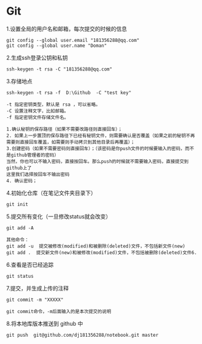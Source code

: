 # Git

 1.设置全局的用户名和邮箱，每次提交的时候的信息

```DOS
git config --global user.email "181356288@qq.com"
git config --global user.name "Doman"
```

2.生成ssh登录公钥和私钥

``` 
ssh-keygen -t rsa -C "181356288@qq.com"
```

3.存储地点

```
ssh-keygen -t rsa -f  D:\Github  -C "test key"

-t 指定密钥类型，默认是 rsa ，可以省略。
-C 设置注释文字，比如邮箱。
-f 指定密钥文件存储文件名。

1.确认秘钥的保存路径（如果不需要改路径则直接回车）；
2. 如果上一步置顶的保存路径下已经有秘钥文件，则需要确认是否覆盖（如果之前的秘钥不再需要则直接回车覆盖，如需要则手动拷贝到其他目录后再覆盖）；
3.创建密码（如果不需要密码则直接回车）；（该密码是你push文件的时候要输入的密码，而不是github管理者的密码）
当然，你也可以不输入密码，直接按回车。那么push的时候就不需要输入密码，直接提交到github上了
这里我们选择按回车不输出密码
4. 确认密码；
```

4.初始化仓库（在笔记文件夹目录下）

```DOS
git init  
```

5.提交所有变化（一旦修改status就会改变）

```
git add -A  

其他命令：
git add -u  提交被修改(modified)和被删除(deleted)文件，不包括新文件(new)
git add .  提交新文件(new)和被修改(modified)文件，不包括被删除(deleted)文件6.
```

6.查看是否已经追踪

```
git status
```

7.提交，并生成上传的注释

```
git commit -m "XXXXX"

git commit命令，-m后面输入的是本次提交的说明
```

8.将本地库版本推送到 github 中

```
git push  git@github.com/dj181356288/notebook.git master
```

